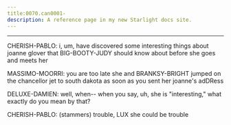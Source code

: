 ```yaml
---
title:0070.can0001-
description: A reference page in my new Starlight docs site.
---
```

----- 
CHERISH-PABLO: i, um, have discovered some interesting things about joanne glover that 
BIG-BOOTY-JUDY should know about before she goes and meets her
 
MASSIMO-MOORRI: you are too late
 she and BRANKSY-BRIGHT jumped on the chancellor jet to south 
dakota as soon as you sent her joanne's adDRess
 
DELUXE-DAMIEN: well, when-- when you say, uh, she is "interesting," what exactly do 
you mean by that? 
 
CHERISH-PABLO: (stammers) trouble, LUX
 she could be trouble
 
